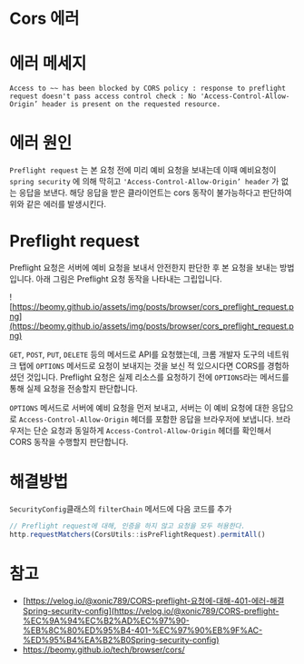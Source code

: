 # Cors 에러

# 에러 메세지

`Access to ~~ has been blocked by CORS policy : response to preflight request doesn't pass access control check : No 'Access-Control-Allow-Origin’ header is present on the requested resource.`

# 에러 원인

`Preflight request` 는 본 요청 전에 미리 예비 요청을 보내는데 이때 예비요청이 `spring security` 에 의해 막히고 `'Access-Control-Allow-Origin’ header` 가 없는 응답을 보낸다. 해당 응답을 받은 클라이언트는 cors 동작이 불가능하다고 판단하여 위와 같은 에러를 발생시킨다.

# Preflight request

Preflight 요청은 서버에 예비 요청을 보내서 안전한지 판단한 후 본 요청을 보내는 방법입니다. 아래 그림은 Preflight 요청 동작을 나타내는 그립입니다.

![https://beomy.github.io/assets/img/posts/browser/cors_preflight_request.png](https://beomy.github.io/assets/img/posts/browser/cors_preflight_request.png)

`GET`, `POST`, `PUT`, `DELETE` 등의 메서드로 API를 요청했는데, 크롬 개발자 도구의 네트워크 탭에 `OPTIONS` 메서드로 요청이 보내지는 것을 보신 적 있으시다면 CORS를 경험하셨던 것입니다. Preflight 요청은 실제 리소스를 요청하기 전에 `OPTIONS`라는 메서드를 통해 실제 요청을 전송할지 판단합니다.

`OPTIONS` 메서드로 서버에 예비 요청을 먼저 보내고, 서버는 이 예비 요청에 대한 응답으로 `Access-Control-Allow-Origin` 헤더를 포함한 응답을 브라우저에 보냅니다. 브라우저는 단순 요청과 동일하게 `Access-Control-Allow-Origin` 헤더를 확인해서 CORS 동작을 수행할지 판단합니다.

# 해결방법

`SecurityConfig`클래스의 `filterChain` 메서드에 다음 코드를 추가

```jsx
// Preflight request에 대해, 인증을 하지 않고 요청을 모두 허용한다.
http.requestMatchers(CorsUtils::isPreFlightRequest).permitAll()
```

# 참고

- [https://velog.io/@xonic789/CORS-preflight-요청에-대해-401-에러-해결Spring-security-config](https://velog.io/@xonic789/CORS-preflight-%EC%9A%94%EC%B2%AD%EC%97%90-%EB%8C%80%ED%95%B4-401-%EC%97%90%EB%9F%AC-%ED%95%B4%EA%B2%B0Spring-security-config)
- https://beomy.github.io/tech/browser/cors/
